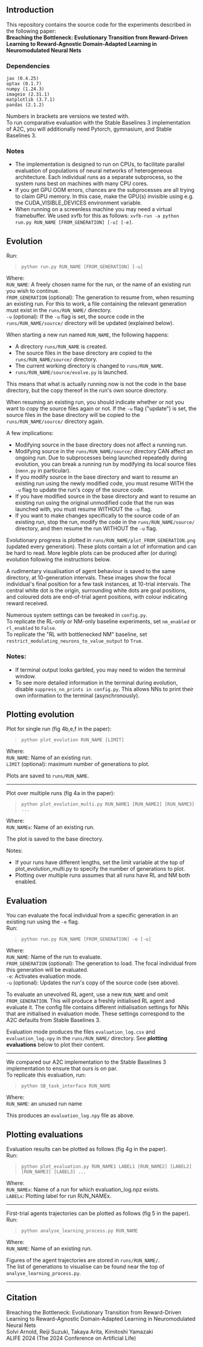 
## Introduction

This repository contains the source code for the experiments described in the following paper:\
__Breaching the Bottleneck: Evolutionary Transition from Reward-Driven Learning to Reward-Agnostic Domain-Adapted Learning in Neuromodulated Neural Nets__

### Dependencies
```
jax (0.4.25)
optax (0.1.7)
numpy (1.24.3)
imageio (2.31.1)
matplotlib (3.7.1)
pandas (2.1.2)
```
Numbers in brackets are versions we tested with.\
To run comparative evaluation with the Stable Baselines 3 implementation of A2C, you will additionally need Pytorch, gymnasium, and Stable Baselines 3.

### Notes

- The implementation is designed to run on CPUs, to facilitate parallel evaluation of populations of neural networks of heterogeneous architecture. Each individual runs as a separate subprocess, so the system runs best on machines with many CPU cores.
- If you get GPU OOM errors, chances are the subprocesses are all trying to claim GPU memory. In this case, make the GPU(s) invisible using e.g. the CUDA_VISIBLE_DEVICES environment variable.
- When running on a screenless machine you may need a virtual framebuffer. We used xvfb for this as follows: `xvfb-run -a python run.py RUN_NAME [FROM_GENERATION] [-u] [-e]`.

## Evolution

Run:
>`python run.py RUN_NAME [FROM_GENERATION] [-u]`

Where:\
`RUN_NAME`: A freely chosen name for the run, or the name of an existing run you wish to continue.\
`FROM_GENERATION` (optional): The generation to resume from, when resuming an existing run. For this to work, a file containing the relevant generation must exist in the `runs/RUN_NAME/` directory.\
`-u` (optional): If the `-u` flag is set, the source code in the `runs/RUN_NAME/source/` directory will be updated (explained below).

When starting a new run named `RUN_NAME`, the following happens:
- A directory `runs/RUN_NAME` is created.
- The source files in the base directory are copied to the `runs/RUN_NAME/source/` directory.
- The current working directory is changed to `runs/RUN_NAME`.
- `runs/RUN_NAME/source/evolve.py` is launched.

This means that what is actually running now is not the code in the base directory, but the copy thereof in the run's own source directory.

When resuming an existing run, you should indicate whether or not you want to copy the source files again or not. If the `-u` flag ("update") is set, the source files in the base directory will be copied to the `runs/RUN_NAME/source/` directory again.

A few implications:
-   Modifying source in the base directory does not affect a running run.
-   Modifying source in the `runs/RUN_NAME/source/` directory CAN affect an ongoing run. Due to subprocesses being launched repeatedly during evolution, you can break a running run by modifying its local source files (`nmnn.py` in particular).
-   If you modify source in the base directory and want to resume an existing run using the newly modified code, you must resume WITH the `-u` flag to update the run's copy of the source code.
-   If you have modified source in the base directory and want to resume an existing run using the original unmodified code that the run was launched with, you must resume WITHOUT the `-u` flag.
-   If you want to make changes specifically to the source code of an existing run, stop the run, modify the code in the `runs/RUN_NAME/source/` directory, and then resume the run WITHOUT the `-u` flag.

Evolutionary progress is plotted in `runs/RUN_NAME/plot_FROM_GENERATION.png` (updated every generation).
These plots contain a lot of information and can be hard to read.
More legible plots can be produced after (or during) evolution following the instructions below.

A rudimentary visualisation of agent behaviour is saved to the same directory, at 10-generation intervals.
These images show the focal individual's final position for a few task instances, at 10-trial intervals.
The central white dot is the origin, surrounding white dots are goal positions, and coloured dots are end-of-trial agent positions, with colour indicating reward received.

Numerous system settings can be tweaked in `config.py`.\
To replicate the RL-only or NM-only baseline experiments, set `nm_enabled` or `rl_enabled` to `False`.\
To replicate the "RL with bottlenecked NM" baseline, set `restrict_modulating_neurons_to_value_output` to `True`.

### Notes:
- If terminal output looks garbled, you may need to widen the terminal window.
- To see more detailed information in the terminal during evolution, disable `suppress_nn_prints in config.py`. This allows NNs to print their own information to the terminal (asynchronously).

## Plotting evolution

Plot for single run (fig 4b,e,f in the paper):
>`python plot_evolution RUN_NAME [LIMIT]`

Where:\
`RUN_NAME`: Name of an existing run.\
`LIMIT` (optional): maximum number of generations to plot.

Plots are saved to `runs/RUN_NAME`.

---
Plot over multiple runs (fig 4a in the paper):
>`python plot_evolution_multi.py RUN_NAME1 [RUN_NAME2] [RUN_NAME3] ...`

Where:\
`RUN_NAMEx`: Name of an existing run.

The plot is saved to the base directory.

Notes:
- If your runs have different lengths, set the limit variable at the top of plot_evolution_multi.py to specify the number of generations to plot.
- Plotting over multiple runs assumes that all runs have RL and NM both enabled.

## Evaluation

You can evaluate the focal individual from a specific generation in an existing run using the `-e` flag.\
Run:
>`python run.py RUN_NAME [FROM_GENERATION] -e [-u]`

Where:\
`RUN_NAME`: Name of the run to evaluate.\
`FROM_GENERATION` (optional): The generation to load. The focal individual from this generation will be evaluated.\
`-e`: Activates evaluation mode.\
`-u` (optional): Updates the run's copy of the source code (see above).

To evaluate an unevolved RL agent, use a new `RUN_NAME` and omit `FROM_GENERATION`. This will produce a freshly initialised RL agent and evaluate it. The config file contains different initialisation settings for NNs that are initialised in evaluation mode. These settings correspond to the A2C defaults from Stable Baselines 3.

Evaluation mode produces the files `evaluation_log.csv` and `evaluation_log.npy` in the `runs/RUN_NAME/` directory. See __plotting evaluations__ below to plot their content.

---
We compared our A2C implementation to the Stable Baselines 3 implementation to ensure that ours is on par.\
To replicate this evaluation, run:
>`python SB_task_interface RUN_NAME`

Where:\
`RUN_NAME`: an unused run name

This produces an `evaluation_log.npy` file as above.

## Plotting evaluations
Evaluation results can be plotted as follows (fig 4g in the paper).\
Run:
>`python plot_evaluation.py RUN_NAME1 LABEL1 [RUN_NAME2] [LABEL2] [RUN_NAME3] [LABEL3] ...`

Where:\
    `RUN_NAMEx`: Name of a run for which evaluation_log.npz exists.\
    `LABELx`: Plotting label for run RUN_NAMEx.

---
First-trial agents trajectories can be plotted as follows (fig 5 in the paper).\
Run:
>`python analyse_learning_process.py RUN_NAME`

Where:\
`RUN_NAME`: Name of an existing run.

Figures of the agent trajectories are stored in `runs/RUN_NAME/`.\
The list of generations to visualise can be found near the top of `analyse_learning_process.py`.

---

## Citation
Breaching the Bottleneck: Evolutionary Transition from Reward-Driven Learning to Reward-Agnostic Domain-Adapted Learning in Neuromodulated Neural Nets\
Solvi Arnold, Reiji Suzuki, Takaya Arita, Kimitoshi Yamazaki\
ALIFE 2024 (The 2024 Conference on Artificial Life)
